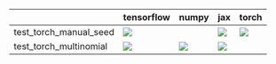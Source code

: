 |                        | tensorflow                                                                                                                                                                         | numpy                                                                                                                                                                                  | jax                                                                                                                                                                                    | torch                                                                                                                                                                                  |
|:-----------------------|:-----------------------------------------------------------------------------------------------------------------------------------------------------------------------------------|:---------------------------------------------------------------------------------------------------------------------------------------------------------------------------------------|:---------------------------------------------------------------------------------------------------------------------------------------------------------------------------------------|:---------------------------------------------------------------------------------------------------------------------------------------------------------------------------------------|
| test_torch_manual_seed | <a href="https://github.com/unifyai/ivy/actions/runs/3741419599/jobs/6351001442" rel="noopener noreferrer" target="_blank"><img src=https://img.shields.io/badge/-failure-red></a> |                                                                                                                                                                                        | <a href="https://github.com/unifyai/ivy/actions/runs/3744126725/jobs/6357196443" rel="noopener noreferrer" target="_blank"><img src=https://img.shields.io/badge/-success-success></a> | <a href="https://github.com/unifyai/ivy/actions/runs/3744126725/jobs/6357194351" rel="noopener noreferrer" target="_blank"><img src=https://img.shields.io/badge/-success-success></a> |
| test_torch_multinomial | <a href="null" rel="noopener noreferrer" target="_blank"><img src=https://img.shields.io/badge/-success-success></a>                                                               | <a href="https://github.com/unifyai/ivy/actions/runs/3744126725/jobs/6357171507" rel="noopener noreferrer" target="_blank"><img src=https://img.shields.io/badge/-success-success></a> | <a href="https://github.com/unifyai/ivy/actions/runs/3744126725/jobs/6357194351" rel="noopener noreferrer" target="_blank"><img src=https://img.shields.io/badge/-success-success></a> |                                                                                                                                                                                        |
